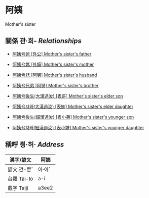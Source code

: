 # 阿姨
Mother's sister

## 關係 관·희- _Relationships_

- [阿姨兮爸 \[外公\] Mother's sister's father](member13.md)

- [阿姨兮媽 \[外嫲\] Mother's sister's mother](member14.md)

- [阿姨兮尪 \[阿舅\] Mother's sister's husband](member16.md)

- [阿姨兮兄弟 \[阿舅\] Mother's sister's brother](member16.md)

- [阿姨兮後生(大漢過汝) \[表哥\] Mother's sister's elder son](member47.md)

- [阿姨兮자와(大漢過汝) \[表姊\] Mother's sister's elder daughter](member48.md)

- [阿姨兮後生(細漢過汝) \[表小弟\] Mother's sister's younger son](member49.md)

- [阿姨兮자와(細漢過汝) \[表小妹\] Mother's sister's younger daughter](member50.md)



## 稱呼 칑·허· _Address_

漢字/諺文 | 阿姨
--- | ---
諺文 깐-뿐ˆ | 아·이ˆ
台羅 Tâi-lô | a-î
戴字 Taiji | a3ee2


